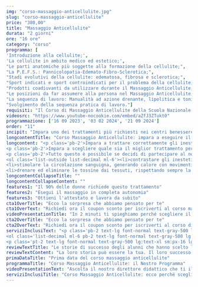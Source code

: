 ```yaml
---
img: "corso-massaggio-anticellulite.jpg"
slug: "corso-massaggio-anticellulite"
price: "380,00"
title: "Massaggio Anticellulite"
durata: "2 giorni"
ore: "16 ore"
category: "corso"
programma: [
'Introduzione alla cellulite;',
'La cellulite in ambito medico ed estetico;',
"Le parti anatomiche più soggette alla formazione della cellulite;",
"La P.E.F.S.: Pannicolopatia-Edemato-Fibro-Sclerotica;",
"Stadi evolutivi della cellulite: edematosa, fibrosa e sclerotica;",
"Sport indicati e sport controindicati per il problema della cellulite;",
"Prodotti coadiuvanti da utilizzare durante il Massaggio Anticellulite;",
"Le posizioni da far assumere alla persona nel Massaggio Anticellulite;",
"La sequenza di lavoro: Manualità ad azione drenante, lipolitica e tonificante;",
"Svolgimento della sequenza pratica di lavoro."]
requisiti: "Il Corso di Massaggio Anticellulite della Scuola Nazionale di Massaggio Tao è aperto a chi ha già un'esperienza di base precedente e soprattutto una conoscenza delle tecniche occidentali del Massaggio Classico Svedese, quali sfioramenti, frizioni, impastamenti, vibrazioni e percussioni, in tutte le loro varianti."
videosrc: "https://www.youtube-nocookie.com/embed/aZfJ3ZTukt0"
programmazione: ['16 09 2023', '03 02 2024', '21 09 2024']    
order: "11"
incipit: "Impara uno dei trattamenti più richiesti nei centri benessere ed estetici e nelle spa. Cosa aspetti? Scopri l’offerta formativa del nostro corso massaggio anticellulite."
longcontentTitle: "Corso Massaggio Anticellulite: impara a eseguire il trattamento più richiesto dalle donne"            
longcontent: "<p class='pb-2'>Impara a trattare correttamente gli inestetismi della pelle come cellulite, smagliature e fragilità capillari. Impara quali sono le cause di questi inestetismi in ogni loro sfumatura.</p> 
<p class='pb-2'>Impara a scegliere quale sia il miglior trattamento personalizzato da proporre ai tuoi clienti in base alla loro situazione e al grado di alterazione dei tessuti.</p>
<p class='pb-2'>Tutto questo è possibile se decidi di partecipare al nostro corso massaggio anticellulite grazie al quale scoprirai le tecniche più efficaci per:</p>
<ol class='list-outside list-decimal ml-6'><li>contrastare gli inestetismi della cellulite;</li>
<li>stimolare la circolazione sanguigna, generando calore con movimenti di sfregamento e impastamento;</li>
<li>drenare ed eliminare le tossine dai tessuti, rispettando sempre la circolazione linfatica.</li></ol>"
longcontentCollapseTitle: ""
longcontentCollapseContent: ""
features1: "Il 90% delle donne richiede questo trattamento"
features2: "Esegui il massaggio in completa autonomia"
features3: "Ottieni l'attestato e lavora da subito"  
cta1OverTitle: "Ecco la sorpresa che abbiamo pensato per te"
cta1OverText: "Richiedi ora il coupon sconto per iscriverti al corso massaggio anticellulite"
videoPresentationTitle: "In 2 minuti ti spieghiamo perché scegliere il corso di massaggio anticellulite"
cta2OverTitle: "Ecco la sorpresa che abbiamo pensato per te"
cta2OverText: "Richiedi ora il coupon sconto per iscriverti al corso di massaggio anticellulite"
serviziInclusiText: "<p class='pb-2 text-lg font-normal text-gray-500 lg:text-xl sm:px-12 lg:px-48 text-justify'>Ecco per te, 3 motivi per iscriverti al nostro corso di massaggio anticellulite:<br/>
<ol class='list-decimal ml-6 pb-2 text-lg font-normal text-gray-500 lg:text-xl sm:px-12 lg:px-48'><li>Il 90% delle donne richiede questo trattamento;</li><li>È la tecnica di massaggio più richiesta nei centri benessere, nelle spa e nei centri estetici;</li><li>È il corso di formazione perfetto se vuoi intraprendere la carriera di massaggiatore nel campo del benessere.</li></ol>
<p class='pt-2 text-lg font-normal text-gray-500 lg:text-xl sm:px-16 lg:px-48 text-justify'>Se vuoi partecipare alla migliore formazione in questo campo, non devi fare altro che contattarci e ti daremo tutte le informazioni sulla prima data disponibile.</p>"
reviewTextTitle: "Le storie di successo degli alunni che hanno scelto la nostra scuola di massaggio"        
reviewTextContent: "La loro storia può essere la tua. Il loro successo puoi ottenerlo anche tu.<span class='block py-2'>Cosa aspetti? Scegli anche tu di essere finalmente felice del lavoro che scegli.</span>" 
primaDataTitle: "Prima data del corso massaggio anticellulite"
programmaTitle: "Corso Massaggio Anticellulite: il Nostro Programma" 
videoPresentationText: "Ascolta il nostro direttore didattico che ti illustra i vantaggi di partecipare al corso massaggio anticellulite."
serviziInclusiTitle: "Corso Massaggio Anticellulite: ecco perché sceglierlo"
---
```

